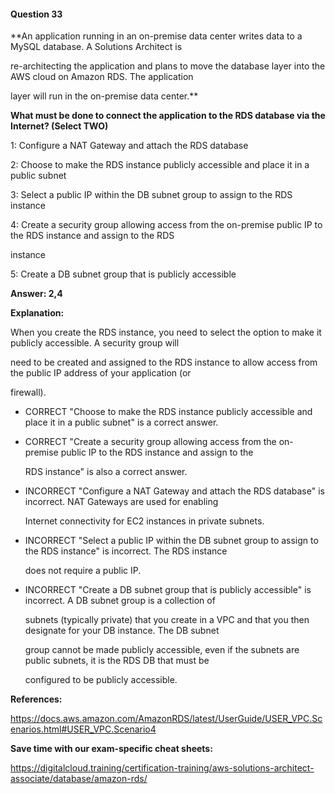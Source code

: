 #### Question  33


**An application running in an on-premise data center writes data to a MySQL database. A Solutions Architect is

re-architecting the application and plans to move the database layer into the AWS cloud on Amazon RDS. The application

layer will run in the on-premise data center.**


**What must be done to connect the application to the RDS database via the Internet? (Select TWO)**


1: Configure a NAT Gateway and attach the RDS database


2: Choose to make the RDS instance publicly accessible and place it in a public subnet


3: Select a public IP within the DB subnet group to assign to the RDS instance


4: Create a security group allowing access from the on-premise public IP to the RDS instance and assign to the RDS

instance


5: Create a DB subnet group that is publicly accessible


**Answer: 2,4**


**Explanation:**


When you create the RDS instance, you need to select the option to make it publicly accessible. A security group will

need to be created and assigned to the RDS instance to allow access from the public IP address of your application (or

firewall).


- CORRECT "Choose to make the RDS instance publicly accessible and place it in a public subnet" is a correct answer.


- CORRECT "Create a security group allowing access from the on-premise public IP to the RDS instance and assign to the

  RDS instance" is also a correct answer.


- INCORRECT "Configure a NAT Gateway and attach the RDS database" is incorrect. NAT Gateways are used for enabling

  Internet connectivity for EC2 instances in private subnets.


- INCORRECT "Select a public IP within the DB subnet group to assign to the RDS instance" is incorrect. The RDS instance

  does not require a public IP.


- INCORRECT "Create a DB subnet group that is publicly accessible" is incorrect. A DB subnet group is a collection of

  subnets (typically private) that you create in a VPC and that you then designate for your DB instance. The DB subnet

  group cannot be made publicly accessible, even if the subnets are public subnets, it is the RDS DB that must be

  configured to be publicly accessible.


**References:**


https://docs.aws.amazon.com/AmazonRDS/latest/UserGuide/USER_VPC.Scenarios.html#USER_VPC.Scenario4


**Save time with our exam-specific cheat sheets:**


https://digitalcloud.training/certification-training/aws-solutions-architect-associate/database/amazon-rds/

